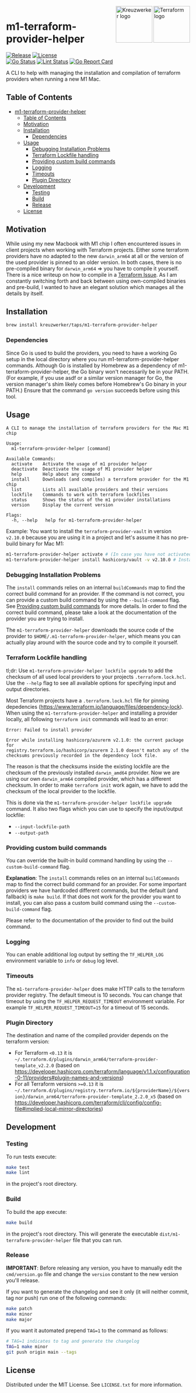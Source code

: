 <a href="https://terraform.io">
    <img src="https://raw.githubusercontent.com/kreuzwerker/m1-terraform-provider-helper/main/assets/terraform-logo.png" alt="Terraform logo" title="Terraform" align="right" height="100" />
</a>
<a href="https://kreuzwerker.de">
    <img src="https://raw.githubusercontent.com/kreuzwerker/m1-terraform-provider-helper/main/assets/xw-logo.png" alt="Kreuzwerker logo" title="Kreuzwerker" align="right" height="100" />
</a>

# m1-terraform-provider-helper

[![Release](https://img.shields.io/github/v/release/kreuzwerker/m1-terraform-provider-helper)](https://github.com/kreuzwerker/m1-terraform-provider-helper/releases)
[![License](https://img.shields.io/badge/license-MIT-blue.svg)](https://github.com/kreuzwerker/m1-terraform-provider-helper/blob/main/LICENSE)  
[![Go Status](https://github.com/kreuzwerker/m1-terraform-provider-helper/workflows/tests/badge.svg)](https://github.com/kreuzwerker/m1-terraform-provider-helper/actions)
[![Lint Status](https://github.com/kreuzwerker/m1-terraform-provider-helper/workflows/golangci-lint/badge.svg)](https://github.com/kreuzwerker/m1-terraform-provider-helper/actions)
[![Go Report Card](https://goreportcard.com/badge/github.com/kreuzwerker/m1-terraform-provider-helper)](https://goreportcard.com/report/github.com/kreuzwerker/m1-terraform-provider-helper)  

A CLI to help with managing the installation and compilation of terraform providers when running a new M1 Mac. 

## Table of Contents

- [m1-terraform-provider-helper](#m1-terraform-provider-helper)
  - [Table of Contents](#table-of-contents)
  - [Motivation](#motivation)
  - [Installation](#installation)
    - [Dependencies](#dependencies)
  - [Usage](#usage)
    - [Debugging Installation Problems](#debugging-installation-problems)
    - [Terraform Lockfile handling](#terraform-lockfile-handling)
    - [Providing custom build commands](#providing-custom-build-commands)
    - [Logging](#logging)
    - [Timeouts](#timeouts)
    - [Plugin Directory](#plugin-directory)
  - [Development](#development)
    - [Testing](#testing)
    - [Build](#build)
    - [Release](#release)
  - [License](#license)
## Motivation

While using my new Macbook with M1 chip I often encountered issues in client projects when working with Terraform projects. Either some terraform providers have no adapted to the new `darwin_arm64` at all or the version of the used provider is pinned to an older version. In both cases, there is no pre-compiled binary for `darwin_arm64` => you have to compile it yourself. There is a nice writeup on how to compile in a [Terraform Issue](https://github.com/hashicorp/terraform/issues/27257#issuecomment-754777716). As I am constantly switching forth and back between using own-compiled binaries and pre-build, I wanted to have an elegant solution which manages all the details by itself.

## Installation

```sh
brew install kreuzwerker/taps/m1-terraform-provider-helper
```

### Dependencies

Since Go is used to build the providers, you need to have a working Go setup in the local directory where you run m1-terraform-provider-helper
commands. Although Go is installed by Homebrew as a dependency
of m1-terraform-provider-helper, the Go binary won't necessarily be in your PATH. (For example, if you use
asdf or a similar version manager for Go, the version manager's shim likely comes before Homebrew's Go
binary in your PATH.) Ensure that the command `go version` succeeds before using this tool.

## Usage

```
A CLI to manage the installation of terraform providers for the Mac M1 chip

Usage:
  m1-terraform-provider-helper [command]

Available Commands:
  activate    Activate the usage of m1 provider helper
  deactivate  Deactivate the usage of M1 provider helper
  help        Help about any command
  install     Downloads (and compiles) a terraform provider for the M1 chip
  list        Lists all available providers and their versions
  lockfile    Commands to work with terraform lockfiles
  status      Shows the status of the m1 provider installations
  version     Display the current version

Flags:
  -h, --help   help for m1-terraform-provider-helper
```

Example:
You want to install the `terraform-provider-vault` in version `v2.10.0` because you are using it in a project and let's assume it has no pre-build binary for Mac M1:

```sh
m1-terraform-provider-helper activate # (In case you have not activated the helper)
m1-terraform-provider-helper install hashicorp/vault -v v2.10.0 # Install and compile
```

### Debugging Installation Problems

The `install` commands relies on an internal `buildCommands` map to find the correct build command for an provider. If the command is not correct, you can provide a custom build command by using the `--build-command` flag. See [Providing custom build commands](#providing-custom-build-commands) for more details.
In order to find the correct build command, please take a look at the documentation of the provider you are trying to install.

The `m1-terraform-provider-helper` downloads the source code of the provider to `$HOME/.m1-terraform-provider-helper`, which means you can actually play around with the source code and try to compile it yourself.

### Terraform Lockfile handling

tl;dr: Use `m1-terraform-provider-helper lockfile upgrade` to add the checksum of all used local providers to your projects `.terraform.lock.hcl`. Use the `--help` flag to see all available options for specifying input and output directories.

Most Terraform projects have a `.terraform.lock.hcl` file for pinning depedencies (https://www.terraform.io/language/files/dependency-lock). When using the `m1-terraform-provider-helper` and installing a provider locally, all following `terraform init` commands will lead to an error:

```
Error: Failed to install provider

Error while installing hashicorp/azurerm v2.1.0: the current package for
registry.terraform.io/hashicorp/azurerm 2.1.0 doesn't match any of the
checksums previously recorded in the dependency lock file.
```

The reason is that the checksums inside the existing lockfile are the checksum of the previously installed `darwin_amd64` provider. Now we are using our own `darwin_arm64` compiled provider, which has a different checksum. In order to make `terraform init` work again, we have to add the checksum of the local provider to the lockfile.

This is done via the `m1-terraform-provider-helper lockfile upgrade` command. It also two flags which you can use to specify the input/output lockfile:
* `--input-lockfile-path` 
* `--output-path`


### Providing custom build commands

You can override the built-in build command handling by using the `--custom-build-command` flag.

**Explanation**:
The `install` commands relies on an internal `buildCommands` map to find the correct build command for an provider. For some important providers we have hardcoded different commands, but the default (and fallback) is `make build`. If that does not work for the provider you want to install, you can also pass a custom build command using the `--custom-build-command` flag.

Please refer to the documentation of the provider to find out the build command.

### Logging

You can enable additional log output by setting the `TF_HELPER_LOG` environment variable to `info` or `debug` log level.

### Timeouts

The `m1-terraform-provider-helper` does make HTTP calls to the terraform provider registry. The default timeout is 10 seconds. You can change that timeout by using the `TF_HELPER_REQUEST_TIMEOUT` environment variable. For example `TF_HELPER_REQUEST_TIMEOUT=15` for a timeout of 15 seconds.

### Plugin Directory

The destination and name of the compiled provider depends on the terraform version:

* For Terraform `<0.13` it is `~/.terraform.d/plugins/darwin_arm64/terraform-provider-template_v2.2.0` (based on https://developer.hashicorp.com/terraform/language/v1.1.x/configuration-0-11/providers#plugin-names-and-versions)
* For all Terraform versions `>=0.13` it is `~/.terraform.d/plugins/registry.terraform.io/${providerName}/${version}/darwin_arm64/terraform-provider-template_2.2.0_x5` (based on https://developer.hashicorp.com/terraform/cli/config/config-file#implied-local-mirror-directories)

## Development

### Testing

To run tests execute:

```sh
make test
make lint
```

in the project's root directory.

### Build

To build the app execute:

```sh
make build
```

in the project's root directory. This will generate the executable `dist/m1-terraform-provider-helper` file that you can run.

### Release

**IMPORTANT**: Before releasing any version, you have to manually edit the `cmd/version.go` file and change the `version` constant to the new version you'll release.

If you want to generate the changelog and see it only (it will neither commit, tag nor push)
run one of the following commands:

```sh
make patch
make minor
make major
```

If you want it automated prepend `TAG=1` to the command as follows:

```sh
# TAG=1 indicates to tag and generate the changelog
TAG=1 make minor
git push origin main --tags 
```

## License

Distributed under the MIT License. See `LICENSE.txt` for more information.

